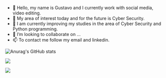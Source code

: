 - 👋 Hello, my name is Gustavo and I currently work with social media, video editing.
- 👀 My area of interest today and for the future is Cyber Security.
- 🌱 I am currently improving my studies in the area of Cyber Security and Python programming.
- 💞️ I’m looking to collaborate on ...
- 📫 To contact me follow my email and linkedin.

![Anurag's GitHub stats](https://github-readme-stats.vercel.app/api?username=gustavo-oliveira-cg&theme=dark&show_icons=true)

<a href = "mailto:gustavo.oliveira2904@gmail.com"><img src="https://img.shields.io/badge/-Gmail-%23333?style=for-the-badge&logo=gmail&logoColor=white" target="_blank"></a>

<a href="https://www.linkedin.com/in/gustavo-oliveira-764585168/" target="_blank"><img src="https://img.shields.io/badge/-LinkedIn-%230077B5?style=for-the-badge&logo=linkedin&logoColor=white" target="_blank"></a> 

 
